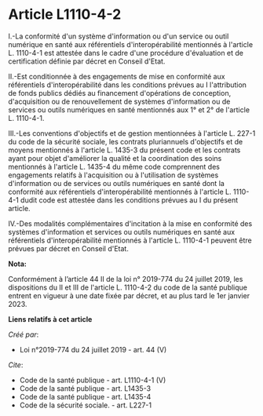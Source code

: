 # Article L1110-4-2

I.-La conformité d'un système d'information ou d'un service ou outil numérique en santé aux référentiels d'interopérabilité
mentionnés à l'article L. 1110-4-1 est attestée dans le cadre d'une procédure d'évaluation et de certification définie par
décret en Conseil d'Etat. 

II.-Est conditionnée à des engagements de mise en conformité aux référentiels d'interopérabilité dans les conditions prévues
au I l'attribution de fonds publics dédiés au financement d'opérations de conception, d'acquisition ou de renouvellement de
systèmes d'information ou de services ou outils numériques en santé mentionnés aux 1° et 2° de l'article L. 1110-4-1. 

III.-Les conventions d'objectifs et de gestion mentionnées à l'article L. 227-1 du code de la sécurité sociale, les contrats
pluriannuels d'objectifs et de moyens mentionnés à l'article L. 1435-3 du présent code et les contrats ayant pour objet
d'améliorer la qualité et la coordination des soins mentionnés à l'article L. 1435-4 du même code comprennent des engagements
relatifs à l'acquisition ou à l'utilisation de systèmes d'information ou de services ou outils numériques en santé dont la
conformité aux référentiels d'interopérabilité mentionnés à l'article L. 1110-4-1 dudit code est attestée dans les conditions
prévues au I du présent article. 

IV.-Des modalités complémentaires d'incitation à la mise en conformité des systèmes d'information et services ou outils
numériques en santé aux référentiels d'interopérabilité mentionnés à l'article L. 1110-4-1 peuvent être prévues par décret en
Conseil d'Etat.

**Nota:**

Conformément à l’article 44 II de la loi n° 2019-774 du 24 juillet 2019, les dispositions du II et III de l'article L.
1110-4-2 du code de la santé publique entrent en vigueur à une date fixée par décret, et au plus tard le 1er janvier 2023.

**Liens relatifs à cet article**

_Créé par_:

  - Loi n°2019-774 du 24 juillet 2019 - art. 44 (V)

_Cite_:

  - Code de la santé publique - art. L1110-4-1 (V)
  - Code de la santé publique - art. L1435-3
  - Code de la santé publique - art. L1435-4
  - Code de la sécurité sociale. - art. L227-1
